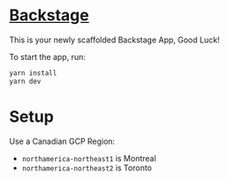 # [Backstage](https://backstage.io)

This is your newly scaffolded Backstage App, Good Luck!

To start the app, run:

```sh
yarn install
yarn dev
```

# Setup

Use a Canadian GCP Region:

- `northamerica-northeast1` is Montreal
- `northamerica-northeast2` is Toronto
